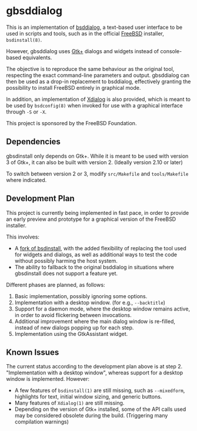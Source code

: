 gbsddialog
==========

This is an implementation of [bsddialog](https://gitlab.com/alfix/bsddialog), a
text-based user interface to be used in scripts and tools, such as in the
official [FreeBSD](https://www.FreeBSD.org) installer, `bsdinstall(8)`.

However, gbsddialog uses [Gtk+](https://gtk.org/) dialogs and widgets instead of
console-based equivalents.

The objective is to reproduce the same behaviour as the original tool,
respecting the exact command-line parameters and output. gbsddialog can then be
used as a drop-in replacement to bsddialog, effectively granting the possibility
to install FreeBSD entirely in graphical mode.

In addition, an implementation of [Xdialog](http://xdialog.free.fr) is also
provided, which is meant to be used by `bsdconfig(8)` when invoked for use with
a graphical interface through `-S` or `-X`.

This project is sponsored by the FreeBSD Foundation.

Dependencies
------------

gbsdinstall only depends on Gtk+. While it is meant to be used with version 3
of Gtk+, it can also be built with version 2. (Ideally version 2.10 or later)

To switch between version 2 or 3, modify `src/Makefile` and `tools/Makefile`
where indicated.

Development Plan
----------------

This project is currently being implemented in fast pace, in order to provide an
early preview and prototype for a graphical version of the FreeBSD installer.

This involves:

- A [fork of bsdinstall](https://github.com/khorben/bsdinstall), with the added
  flexibility of replacing the tool used for widgets and dialogs, as well as
  additional ways to test the code without possibly harming the host system.
- The ability to fallback to the original bsddialog in situations where
  gbsdinstall does not support a feature yet.

Different phases are planned, as follows:

1. Basic implementation, possibly ignoring some options.
1. Implementation with a desktop window. (for e.g., `--backtitle`)
1. Support for a daemon mode, where the desktop window remains active, in order
   to avoid flickering between invocations.
1. Additional improvement where the main dialog window is re-filled, instead of
   new dialogs popping up for each step.
1. Implementation using the GtkAssistant widget.

Known Issues
------------

The current status according to the development plan above is at step 2.
"Implementation with a desktop window", whereas support for a desktop window is
implemented. However:

- A few features of `bsdinstall(1)` are still missing, such as `--mixedform`,
  highlights for text, initial window sizing, and generic buttons.
- Many features of `Xdialog(1)` are still missing.
- Depending on the version of Gtk+ installed, some of the API calls used may be
  considered obsolete during the build. (Triggering many compilation warnings)

